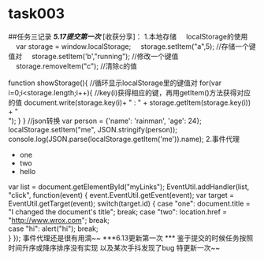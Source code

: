 # task003
##任务三记录
***5.17提交第一次***
[收获分享]：
1.本地存储
&nbsp;&nbsp;&nbsp;&nbsp;localStorage的使用
&nbsp;&nbsp;&nbsp;&nbsp;var storage = window.localStorage;
&nbsp;&nbsp;&nbsp;&nbsp;storage.setItem("a",5);           //存储一个键值对
&nbsp;&nbsp;&nbsp;&nbsp;storage.setItem('b',"running");   //修改一个键值
&nbsp;&nbsp;&nbsp;&nbsp;storage.removeItem("c");          //清除c的值

function showStorage(){           //循环显示localStorage里的键值对
    for(var i=0;i<storage.length;i++){
                                  //key(i)获得相应的键，再用getItem()方法获得对应的值
    document.write(storage.key(i)+ " : " + storage.getItem(storage.key(i)) + "<br>");
   }
}
//json转换
var person = {'name': 'rainman', 'age': 24};
localStorage.setItem("me", JSON.stringify(person));
console.log(JSON.parse(localStorage.getItem('me')).name);
2.事件代理
<ul id="myLinks">
    <li id="one">one</li>
    <li id="two">two</li>   
    <li id="hi">hello</li>
</ul>

var list = document.getElementById("myLinks");
EventUtil.addHandler(list, "click", function(event) {
    event.EventUtil.getEvent(event);
    var target = EventUtil.getTarget(event);
    switch(target.id) {
        case "one":
            document.title = "I changed the document's title";
            break;
        case "two":
            location.href = "http://www.wrox.com";
            break;  
        case "hi":
            alert("hi");
            break;   
    }
});
事件代理还是很有用滴~~
***6.13更新第一次  ***
鉴于提交的时候任务按照时间升序或降序排序没有实现
以及某次手抖发现了bug
特更新一次~~

